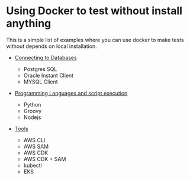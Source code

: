 # Using Docker to test without install anything

This is a simple list of examples where you can use docker to make tests without depends on local installation.

* [Connecting to Databases](./Databases/README.md)
  * Postgres SQL
  * Oracle Instant Client
  * MYSQL Client

* [Programming Languages and script execution](./programming/README.md)
  * Python
  * Groovy
  * Nodejs

* [Tools](./tools/README.md)
  * AWS CLI
  * AWS SAM
  * AWS CDK
  * AWS CDK + SAM
  * kubectl
  * EKS
